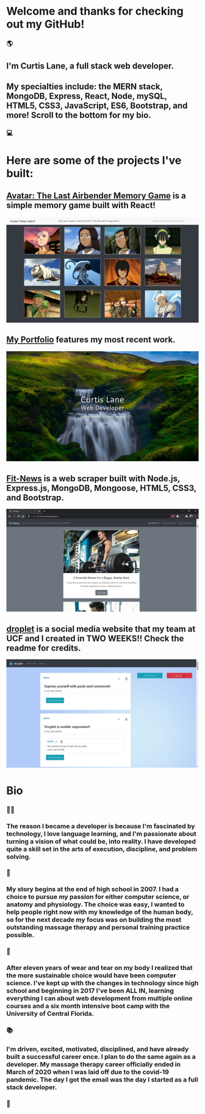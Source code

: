 # Welcome and thanks for checking out my GitHub! 

### 🌎

## I'm Curtis Lane, a full stack web developer. 

## My specialties include: the MERN stack, MongoDB, Express, React, Node, mySQL, HTML5, CSS3, JavaScript, ES6, Bootstrap, and more! Scroll to the bottom for my bio.

### 💻

# Here are some of the projects I've built:

## [Avatar: The Last Airbender Memory Game](https://github.com/CurtisLane/Clicky-Game) is a simple memory game built with React!
[![clickyGameScreenshot](https://github.com/CurtisLane/Clicky-Game/blob/master/public/screenShot.jpg?raw=true)](https://curtislane.github.io/Clicky-Game/)

## [My Portfolio](https://github.com/CurtisLane/Portfolio) features my most recent work.
[![portfolioScreenshot](https://github.com/CurtisLane/Portfolio/blob/master/assets/images/PortfolioScreenshot.jpg?raw=true)](https://curtislane.github.io/Portfolio/)

## [Fit-News](https://github.com/CurtisLane/Fit-News) is a web scraper built with Node.js, Express.js, MongoDB, Mongoose, HTML5, CSS3, and Bootstrap.
[![fitnewsScreenshot](https://github.com/CurtisLane/Fit-News/blob/master/app/public/images/screenShot.jpg?raw=true)](https://fit-news.herokuapp.com/)

## [droplet](https://github.com/CurtisLane/droplet) is a social media website that my team at UCF and I created in TWO WEEKS!! Check the readme for credits.
[![dropletScreenshot](https://github.com/CurtisLane/CurtisLane/blob/master/images/droplet.jpg?raw=true)](https://project-droplet.herokuapp.com/)

# Bio

### 🤹🏻

### The reason I became a developer is because I'm fascinated by technology, I love language learning, and I'm passionate about turning a vision of what could be, into reality. I have developed quite a skill set in the arts of execution, discipline, and problem solving. 

### 😤

### My story begins at the end of high school in 2007. I had a choice to pursue my passion for either computer science, or anatomy and physiology. The choice was easy, I wanted to help people right now with my knowledge of the human body, so for the next decade my focus was on building the most outstanding massage therapy and personal training practice possible. 

### 💪

### After eleven years of wear and tear on my body I realized that the more sustainable choice would have been computer science. I've kept up with the changes in technology since high school and beginning in 2017 I've been ALL IN, learning everything I can about web development from multiple online courses and a six month intensive boot camp with the University of Central Florida. 

### 📚

### I'm driven, excited, motivated, disciplined, and have already built a successful career once. I plan to do the same again as a developer. My massage therapy career officially ended in March of 2020 when I was laid off due to the covid-19 pandemic. The day I got the email was the day I started as a full stack developer. 

### 🎉
<!--
**CurtisLane/CurtisLane** is a ✨ _special_ ✨ repository because its `README.md` (this file) appears on your GitHub profile.

Here are some ideas to get you started:

- 🔭 I’m currently working on ...
- 🌱 I’m currently learning ...
- 👯 I’m looking to collaborate on ...
- 🤔 I’m looking for help with ...
- 💬 Ask me about ...
- 📫 How to reach me: ...
- 😄 Pronouns: ...
- ⚡ Fun fact: ...
-->
